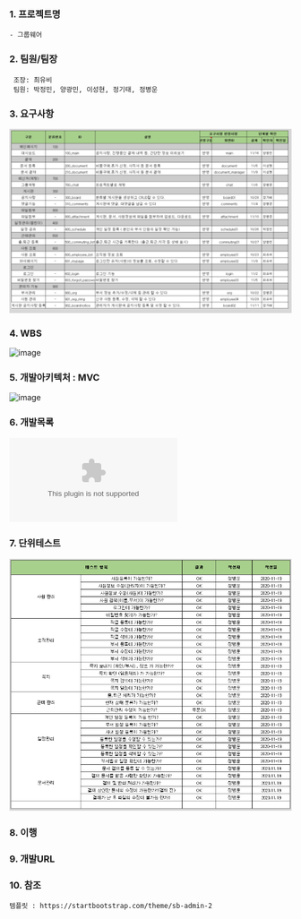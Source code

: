 ### 1. 프로젝트명
    - 그룹웨어 
    
### 2. 팀원/팀장
``` Team
 조장: 최유비  
 팀원: 박정민, 양광민, 이성현, 정기태, 정병운   
```

### 3. 요구사항
![image](https://github.com/HYKim8/OMG/blob/main/%EC%9A%94%EA%B5%AC%EC%82%AC%ED%95%AD%20.PNG)  

### 4. WBS  
![image](https://github.com/HYKim8/OMG/blob/main/wbs.jpg)

### 5. 개발아키텍처 : MVC
![image](https://github.com/HYKim8/OMG/blob/main/Spring_MVC.png)
### 6. 개발목록
![개발목록.xlsx](https://github.com/HYKim8/OMG/blob/main/%EA%B0%9C%EB%B0%9C%EB%AA%A9%EB%A1%9D.xlsx)
### 7. 단위테스트
![image](https://github.com/HYKim8/OMG/blob/main/%EB%8B%A8%EC%9C%84%ED%85%8C%EC%8A%A4%ED%8A%B8.PNG)
### 8. 이행

### 9. 개발URL

### 10. 참조
``` 참조
템플릿 : https://startbootstrap.com/theme/sb-admin-2
```
